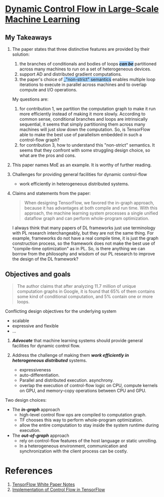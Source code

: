 # [Dynamic Control Flow in Large-Scale Machine Learning](https://arxiv.org/pdf/1805.01772.pdf)

## My Takeaways

1. The paper states that three distinctive features are provided by their solution:

    1. the branches of conditionals and bodies of loops <span style="background-color:#ACD6FF;">_**can be**_</span> partitioned across many machines to run on a set of heterogeneous devices.
    1. support AD and distributed gradient computations.
    1. the paper's choice of <span style="background-color:#ACD6FF;">_"non-strict" semantics</span> enables multiple loop iterations to execute in parallel across machines and to overlap compute and I/O operations.

    My questions are:

    1. for contribution 1, we partition the computation graph to make it run more efficiently instead of making it more slowly. According to common sense, conditional branches and loops are intrinsically sequential, it seems that simply partitioning them across many machines will just slow down the computation. So, is TensorFlow able to make the best use of parallelism embedded in such a control-flow graph?
    1. for contribution 3, how to understand this "non-strict" semantics. It seems that they confront with some struggling design choice, so what are the pros and cons.

1. This paper names MoE as an example. It is worthy of further reading.

1. Challenges for providing general facilities for dynamic control-flow
    - work efficiently in heterogeneous distributed systems.

1. Claims and statements from the paper:
    > When designing TensorFlow, we favored the in-graph approach, because it has advantages at both compile and run time. With this approach, the machine learning system processes a single unified dataflow graph and can perform whole-program optimization.

    I always think that many papers of DL frameworks just use terminology with PL research interchangeably, but they are not the same thing. For example, frameworks do not have a real compile time, it is just the graph construction process, so the framework does not make the best use of "compile-time optimization" as in PL. So, is there anything we can borrow from the philosophy and wisdom of our PL research to improve the design of the DL framework?

## Objectives and goals

> The author claims that after analyzing 11.7 million of unique computation graphs in Google, it is found that 65% of them contains some kind of conditional computation, and 5% contain one or more loops.

Conflicting design objectives for the underlying system

* scalable
* expressive and flexible
* ...

1. _**Advocate**_ that machine learning systems should provide general facilities for dynamic control flow.

1. Address the challenge of making them _**work efficiently in heterogeneous distributed**_ systems.
    * expressiveness
    * auto-differentiation.
    * Parallel and distributed execution. asynchrony.
    * overlap the execution of control-flow logic on CPU, compute kernels on GPU, and memory-copy operations between CPU and GPU.

Two design choices:

* The _**in-graph**_ approach
  * high-level control flow ops are compiled to computation graph.
  * TF chooses this way to perform whole-program optimization.
  * allow the entire computation to stay inside the system runtime during execution.
* The _**out-of-graph**_ approach
  * rely on control-flow features of the host language or static unrolling.
  * In a heterogeneous environment, communication and synchronization with the client process can be costly.

# References

1. [TensorFlow White Paper Notes](https://github.com/samjabrahams/tensorflow-white-paper-notes)
1. [Implementation of Control Flow in TensorFlow](http://download.tensorflow.org/paper/white_paper_tf_control_flow_implementation_2017_11_1.pdf)
